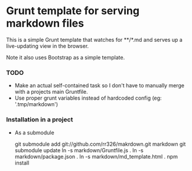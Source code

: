 # Grunt template for serving markdown files

This is a simple Grunt template that watches for **/*.md and serves up a live-updating view in the browser.

Note it also uses Bootstrap as a simple template.

### TODO

* Make an actual self-contained task so I don't have to manually merge with a projects main Gruntfile.
* Use proper grunt variables instead of hardcoded config (eg: '.tmp/markdown')


### Installation in a project
* As a submodule


    git submodule add git://github.com/rr326/makrdown.git markdown
    git submodule update
    ln -s markdown/Gruntfile.js .
    ln -s markdown/package.json .
    ln -s markdown/md_template.html .
    npm install


    